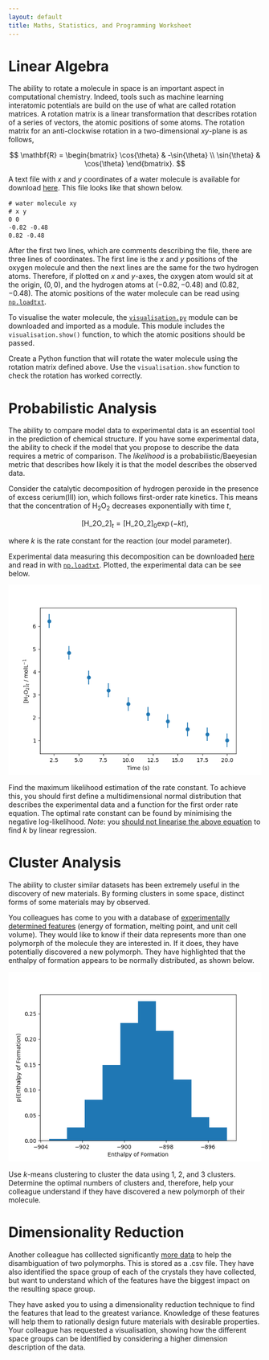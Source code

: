 ```yaml
---
layout: default
title: Maths, Statistics, and Programming Worksheet
---
```


<script type="text/x-mathjax-config">
    MathJax.Hub.Config({
      tex2jax: {
        skipTags: ['script', 'noscript', 'style', 'textarea', 'pre'],
        inlineMath: [['$','$']]
      }
    });
  </script>
  <script src="https://cdn.mathjax.org/mathjax/latest/MathJax.js?config=TeX-AMS-MML_HTMLorMML" type="text/javascript"></script> 

# Linear Algebra

The ability to rotate a molecule in space is an important aspect in computational chemistry. 
Indeed, tools such as machine learning interatomic potentials are build on the use of what are called rotation matrices. 
A rotation matrix is a linear transformation that describes rotation of a series of vectors, the atomic positions of some atoms. 
The rotation matrix for an anti-clockwise rotation in a two-dimensional *xy*-plane is as follows, 

$$
\mathbf{R} = \begin{bmatrix} \cos{\theta} & -\sin{\theta} \\ \sin{\theta} & \cos{\theta} \end{bmatrix}.
$$

A text file with *x* and *y* coordinates of a water molecule is available for download [here](./stats/water.txt). 
This file looks like that shown below. 

```
# water molecule xy
# x y
0 0
-0.82 -0.48
0.82 -0.48
```

After the first two lines, which are comments describing the file, there are three lines of coordinates. 
The first line is the *x* and *y* positions of the oxygen molecule and then the next lines are the same for the two hydrogen atoms. 
Therefore, if plotted on *x* and *y*-axes, the oxygen atom would sit at the origin, $(0, 0)$, and the hydrogen atoms at $(-0.82, -0.48)$ and $(0.82, -0.48)$. 
The atomic positions of the water molecule can be read using [`np.loadtxt`](https://numpy.org/doc/stable/reference/generated/numpy.loadtxt). 

To visualise the water molecule, the [`visualisation.py`](./stats/visualisation.py) module can be downloaded and imported as a module. 
This module includes the `visualisation.show()` function, to which the atomic positions should be passed. 

Create a Python function that will rotate the water molecule using the rotation matrix defined above. 
Use the `visualisation.show` function to check the rotation has worked correctly. 

# Probabilistic Analysis

The ability to compare model data to experimental data is an essential tool in the prediction of chemical structure. 
If you have some experimental data, the ability to check if the model that you propose to describe the data requires a metric of comparison. 
The *likelihood* is a probabilistic/Baeyesian metric that describes how likely it is that the model describes the observed data. 

Consider the catalytic decomposition of hydrogen peroxide in the presence of excess cerium(III) ion, which follows first-order rate kinetics. 
This means that the concentration of H<sub>2</sub>O<sub>2</sub> decreases exponentially with time $t$, 

$$
[\text{H_2O_2}]_t = [\text{H_2O_2}]_0 \exp(-kt), 
$$

where $k$ is the rate constant for the reaction (our model parameter). 

Experimental data measuring this decomposition can be downloaded [here](./stats/first-order.txt) and read in with [`np.loadtxt`](https://numpy.org/doc/stable/reference/generated/numpy.loadtxt). 
Plotted, the experimental data can be see below. 

<center>
<img src='./stats/h2o2.png' alt="Experimental data showing the exponential decay of H2O2">
</center>

Find the maximum likelihood estimation of the rate constant.
To achieve this, you should first define a multidimensional normal distribution that describes the experimental data and a function for the first order rate equation. 
The optimal rate constant can be found by minimising the negative log-likelihood. 
*Note*: you [should not linearise the above equation](https://doi.org/10.1021/acs.jchemed.3c00466) to find $k$ by linear regression.

# Cluster Analysis

The ability to cluster similar datasets has been extremely useful in the discovery of new materials. 
By forming clusters in some space, distinct forms of some materials may by observed. 

You colleagues has come to you with a database of [experimentally determined features](./stats/clustering.txt) (energy of formation, melting point, and unit cell volume).
They would like to know if their data represents more than one polymorph of the molecule they are interested in. 
If it does, they have potentially discovered a new polymorph. 
They have highlighted that the enthalpy of formation appears to be normally distributed, as shown below. 

<center>
<img src='./stats/enthalpy.png' alt="The normally distributed enthalpy of formation">
</center>

Use *k*-means clustering to cluster the data using 1, 2, and 3 clusters. 
Determine the optimal numbers of clusters and, therefore, help your colleague understand if they have discovered a new polymorph of their molecule. 

# Dimensionality Reduction

Another colleague has colllected significantly [more data](./polymorph.csv) to help the disambiguation of two polymorphs.
This is stored as a .csv file. 
They have also identified the space group of each of the crystals they have collected, but want to understand which of the features have the biggest impact on the resulting space group. 

They have asked you to using a dimensionality reduction technique to find the features that lead to the greatest variance. 
Knowledge of these features will help them to rationally design future materials with desirable properties. 
Your colleague has requested a visualisation, showing how the different space groups can be identified by considering a higher dimension description of the data. 
